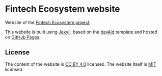 # Fintech Ecosystem website

Website of the [Fintech Ecosystem project][fintech ecosystem].

This website is built using [Jekyll][jekyll], based on the [devAid][devaid] template and hosted on [GitHub Pages][github pages].

## License

The content of the website is [CC BY 4.0][CC] licensed. The website itself is [MIT][MIT] licensed.

 [fintech ecosystem]: http://fintechecosystem.net/
 [jekyll]: http://jekyllrb.com/
 [devaid]: http://themes.3rdwavemedia.com/demo/devaid/
 [github pages]: https://pages.github.com/
 [CC]: http://creativecommons.org/licenses/by/4.0/
 [MIT]: http://opensource.org/licenses/MIT
